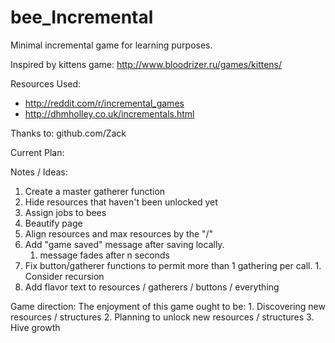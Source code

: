 # bee_Incremental
Minimal incremental game for learning purposes.

Inspired by kittens game: http://www.bloodrizer.ru/games/kittens/

Resources Used:
* http://reddit.com/r/incremental_games
* http://dhmholley.co.uk/incrementals.html

Thanks to:
github.com/Zack

Current Plan:


Notes / Ideas:
1. Create a master gatherer function
2. Hide resources that haven't been unlocked yet
3. Assign jobs to bees
4. Beautify page
5. Align resources and max resources by the "/"
6. Add "game saved" message after saving locally.
    1. message fades after n seconds
7. Fix button/gatherer functions to permit more than 1 gathering per call.
		1. Consider recursion
8. Add flavor text to resources / gatherers / buttons / everything

Game direction:
The enjoyment of this game ought to be:
    1. Discovering new resources / structures
    2. Planning to unlock new resources / structures
    3. Hive growth
